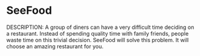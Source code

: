 # SeeFood

DESCRIPTION: A group of diners can have a very difficult time deciding on a restaurant. Instead of spending quality time with family friends, people waste time on this trivial decision. SeeFood will solve this problem. It will choose an amazing restaurant for you.
